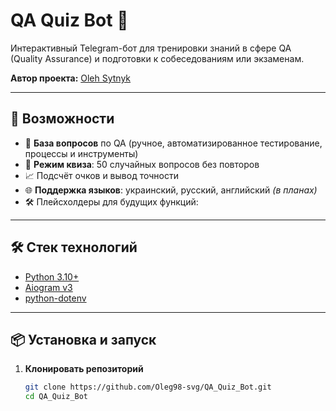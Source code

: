 # QA Quiz Bot 🤖

Интерактивный Telegram-бот для тренировки знаний в сфере QA (Quality Assurance) и подготовки к собеседованиям или экзаменам.  

**Автор проекта:** [Oleh Sytnyk](https://www.linkedin.com/in/oleh-sytnyk/)  

---

## 🚀 Возможности
- 🧠 **База вопросов** по QA (ручное, автоматизированное тестирование, процессы и инструменты)
- 🎯 **Режим квиза**: 50 случайных вопросов без повторов
- 📈 Подсчёт очков и вывод точности
- 🌐 **Поддержка языков**: украинский, русский, английский *(в планах)*
- 🛠 Плейсхолдеры для будущих функций:
 
---

## 🛠 Стек технологий
- [Python 3.10+](https://www.python.org/)
- [Aiogram v3](https://docs.aiogram.dev/en/latest/)
- [python-dotenv](https://pypi.org/project/python-dotenv/)

---

## 📦 Установка и запуск

1. **Клонировать репозиторий**
   ```bash
   git clone https://github.com/Oleg98-svg/QA_Quiz_Bot.git
   cd QA_Quiz_Bot
